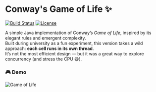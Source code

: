 # Conway's Game of Life ✨

[![Build Status](https://img.shields.io/badge/build-passing-brightgreen)](https://github.com/Toms343/Conway-Life-Game)
[![License](https://img.shields.io/badge/license-MIT-blue)](https://github.com/Toms343/Conway-Life-Game/blob/main/LICENSE)

A simple Java implementation of Conway’s *Game of Life*, inspired by its elegant rules and emergent complexity.  
Built during university as a fun experiment, this version takes a wild approach: **each cell runs in its own thread**.  
It’s not the most efficient design — but it was a great way to explore concurrency (and stress the CPU 😅).  

### 🎮 Demo  
![Game of Life](https://github.com/TomC333/Conway-Life-Game/blob/main/Images/gameOfLife.gif)
